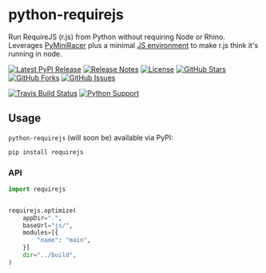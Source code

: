 # python-requirejs

Run RequireJS (r.js) from Python without requiring Node or Rhino.  Leverages [PyMiniRacer] plus a minimal [JS environment][env.js] to make r.js think it's running in node.

[![Latest PyPI Release](https://img.shields.io/pypi/v/requirejs.svg)](https://pypi.python.org/pypi/requirejs)
[![Release Notes](https://img.shields.io/github/release/wq/python-requirejs.svg)](https://github.com/wq/python-requirejs/releases)
[![License](https://img.shields.io/pypi/l/requirejs.svg)](https://github.com/wq/python-requirejs/blob/master/LICENSE)
[![GitHub Stars](https://img.shields.io/github/stars/wq/python-requirejs.svg)](https://github.com/wq/python-requirejs/stargazers)
[![GitHub Forks](https://img.shields.io/github/forks/wq/python-requirejs.svg)](https://github.com/wq/python-requirejs/network)
[![GitHub Issues](https://img.shields.io/github/issues/wq/python-requirejs.svg)](https://github.com/wq/python-requirejs/issues)

[![Travis Build Status](https://img.shields.io/travis/wq/python-requirejs/master.svg)](https://travis-ci.org/wq/python-requirejs)
[![Python Support](https://img.shields.io/pypi/pyversions/requirejs.svg)](https://pypi.python.org/pypi/requirejs)

## Usage

`python-requirejs` (will soon be) available via PyPI:

```bash
pip install requirejs
```

### API

```python
import requirejs


requirejs.optimize(
    appDir=".",
    baseUrl="js/",
    modules=[{
        "name": "main",
    }]
    dir="../build",
)
```

[PyMiniRacer]: https://github.com/sqreen/PyMiniRacer
[env.js]: https://github.com/wq/python-requirejs/blob/master/requirejs/env.js
